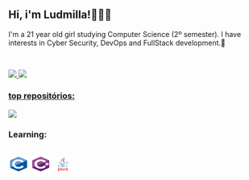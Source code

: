 

## Hi, i'm Ludmilla!👩🏽‍💻
I'm a 21 year old girl studying Computer Science (2º semester). I have interests in Cyber Security, DevOps and FullStack development.🌱 

&nbsp;

<div>
  <a href="https://github.com/abrelud">
  <img height="160em" src="https://github-readme-stats.vercel.app/api?username=abreulud&show_icons=&theme=ocean_dark&include_all_commits=true&count_private=true"/>
  <img height="160em" src="https://github-readme-stats.vercel.app/api/top-langs/?username=abreulud&layout=compact&langs_count=7&theme=ocean_dark"/>
</div>


### top repositórios:

<a href="https://github.com/abreulud">
  <img align="center" src="https://github-readme-stats.vercel.app/api/pin/?username=abreulud&repo=abreuludG&theme=ocean_dark" />
</a>

### Learning:
<div
  style="display: inline_block"><br>
  <img align="center" alt="Linne-C" height="30" width="40" src="https://raw.githubusercontent.com/devicons/devicon/master/icons/c/c-original.svg">
  <img align="center" alt="Linne-Csharp" height="30" width="40" src="https://raw.githubusercontent.com/devicons/devicon/master/icons/csharp/csharp-original.svg">
  <img align="center" alt="Linne-java" height="30" width="40" src="https://raw.githubusercontent.com/devicons/devicon/master/icons/java/java-original-wordmark.svg">
</div>
